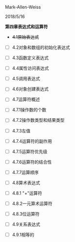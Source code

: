 Mark-Allen-Weiss

2018/5/16

**第四章表达式和运算符**

- ~~4.1原始表达式~~

- [ ] 4.2对象和数组的初始化表达式

- [ ] 4.3函数定义表达式

- [ ] 4.4属性访问表达式

- [ ] 4.5调用表达式

- [ ] 4.6对象创建表达式

- [ ] 4.7运算符概述

- [ ] 4.7.1操作数的个数

- [ ] 4.7.2操作数类型和结果类型

- [ ] 4.7.3左值

- [ ] 4.7.4运算符的副作用

- [ ] 4.7.5运算符优先级

- [ ] 4.7.6运算符的结合性

- [ ] 4.7.7运算顺序

- [ ] 4.8算术表达式

- [ ] 4.8.1 "+"运算符

- [ ] 4.8.2一元算术运算符

- [ ] 4.8.3位运算符

- [ ] 4.9关系表达式

- [ ] 4.9.1相等的

